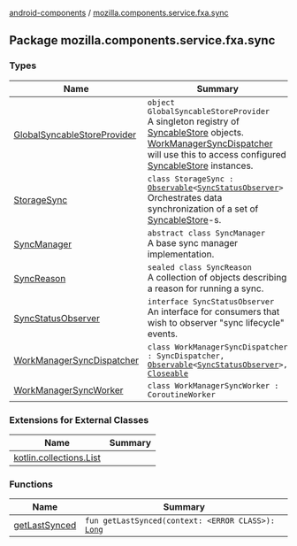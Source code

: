 [android-components](../index.md) / [mozilla.components.service.fxa.sync](./index.md)

## Package mozilla.components.service.fxa.sync

### Types

| Name | Summary |
|---|---|
| [GlobalSyncableStoreProvider](-global-syncable-store-provider/index.md) | `object GlobalSyncableStoreProvider`<br>A singleton registry of [SyncableStore](../mozilla.components.concept.sync/-syncable-store/index.md) objects. [WorkManagerSyncDispatcher](-work-manager-sync-dispatcher/index.md) will use this to access configured [SyncableStore](../mozilla.components.concept.sync/-syncable-store/index.md) instances. |
| [StorageSync](-storage-sync/index.md) | `class StorageSync : `[`Observable`](../mozilla.components.support.base.observer/-observable/index.md)`<`[`SyncStatusObserver`](-sync-status-observer/index.md)`>`<br>Orchestrates data synchronization of a set of [SyncableStore](../mozilla.components.concept.sync/-syncable-store/index.md)-s. |
| [SyncManager](-sync-manager/index.md) | `abstract class SyncManager`<br>A base sync manager implementation. |
| [SyncReason](-sync-reason/index.md) | `sealed class SyncReason`<br>A collection of objects describing a reason for running a sync. |
| [SyncStatusObserver](-sync-status-observer/index.md) | `interface SyncStatusObserver`<br>An interface for consumers that wish to observer "sync lifecycle" events. |
| [WorkManagerSyncDispatcher](-work-manager-sync-dispatcher/index.md) | `class WorkManagerSyncDispatcher : SyncDispatcher, `[`Observable`](../mozilla.components.support.base.observer/-observable/index.md)`<`[`SyncStatusObserver`](-sync-status-observer/index.md)`>, `[`Closeable`](https://developer.android.com/reference/java/io/Closeable.html) |
| [WorkManagerSyncWorker](-work-manager-sync-worker/index.md) | `class WorkManagerSyncWorker : CoroutineWorker` |

### Extensions for External Classes

| Name | Summary |
|---|---|
| [kotlin.collections.List](kotlin.collections.-list/index.md) |  |

### Functions

| Name | Summary |
|---|---|
| [getLastSynced](get-last-synced.md) | `fun getLastSynced(context: <ERROR CLASS>): `[`Long`](https://kotlinlang.org/api/latest/jvm/stdlib/kotlin/-long/index.html) |
